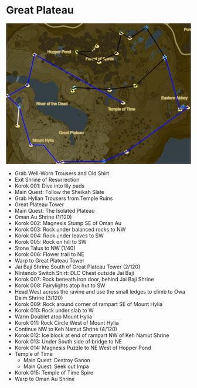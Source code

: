 # Great Plateau

![Plateau1](images/Plateau1.PNG)

* Grab Well-Worn Trousers and Old Shirt
* Exit Shrine of Resurrection
* Korok 001: Dive into lily pads
* Main Quest: Follow the Sheikah Slate
* Grab Hylian Trousers from Temple Ruins
* Great Plateau Tower
* Main Quest: The Isolated Plateau
* Oman Au Shrine (1/120)
* Korok 002: Magnesis Stump SE of Oman Au
* Korok 003: Rock under balanced rocks to NW
* Korok 004: Rock under leaves to SW
* Korok 005: Rock on hill to SW
* Stone Talus to NW (1/40)
* Korok 006: Flower trail to NE
* Warp to Great Plateau Tower
* Jai Baji Shrine South of Great Plateau Tower (2/120)
* Nintendo Switch Shirt: DLC Chest outside Jai Baji
* Korok 007: Rock beneath iron door, behind Jai Baji Shrine
* Korok 008: Fairylights atop hut to SW
* Head West across the ravine and use the small ledges to climb to Owa Daim Shrine (3/120)
* Korok 009: Rock around corner of rampart SE of Mount Hylia
* Korok 010: Rock under slab to W
* Warm Doublet atop Mount Hylia
* Korok 011: Rock Circle West of Mount Hylia
* Continue NW to Keh Namut Shrine (4/120)
* Korok 012: Ice block at end of rampart NW of Keh Namut Shrine
* Korok 013: Under South side of bridge to NE
* Korok 014: Magnesis Puzzle to NE West of Hopper Pond
* Temple of Time
  * Main Quest: Destroy Ganon
  * Main Quest: Seek out Impa
* Korok 015: Temple of Time Spire
* Warp to Oman Au Shrine
